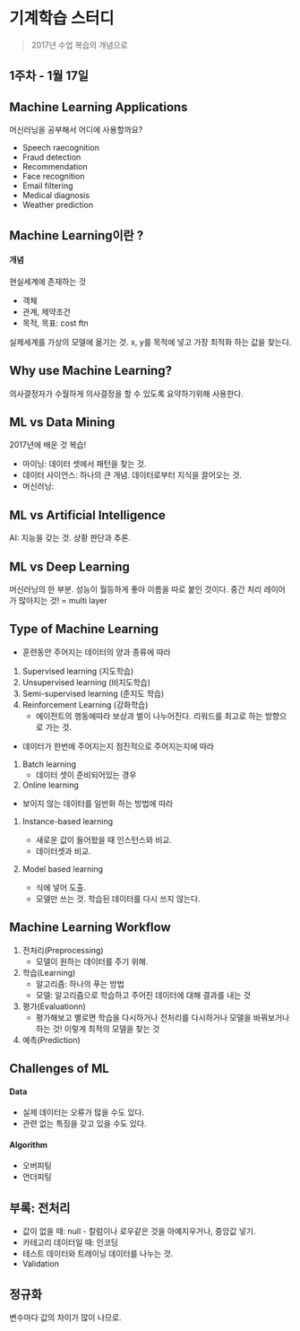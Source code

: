 # 기계학습 스터디
> 2017년 수업 복습의 개념으로 


## 1주차 - 1월 17일

## Machine Learning Applications

머신러닝을 공부해서 어디에 사용할까요?

- Speech raecognition 
- Fraud detection 
- Recommendation
- Face recognition
- Email filtering
- Medical diagnosis
- Weather prediction

## Machine Learning이란 ? 

#### 개념

현실세계에 존재하는 것

- 객체
- 관계, 제약조건
- 목적, 목표: cost ftn

실제세계를 가상의 모델에 옮기는 것. x, y를 목적에 넣고 가장 최적화 하는 값을 찾는다. 

## Why use Machine Learning?

의사결정자가 수월하게 의사결정을 할 수 있도록 요약하기위해 사용한다. 

## ML vs Data Mining

2017년에 배운 것 복습!

- 마이닝: 데이터 셋에서 패턴을 찾는 것. 
- 데이터 사이언스: 하나의 큰 개념. 데이터로부터 지식을 끌어오는 것. 
- 머신러닝: 

## ML vs Artificial Intelligence

AI: 지능을 갖는 것. 상황 판단과 추론. 

## ML vs Deep Learning

머신러닝의 한 부분. 성능이 월등하게 좋아 이름을 따로 붙인 것이다. 중간 처리 레이어가 많아지는 것! = multi layer

##  Type of Machine Learning

* 훈련동안 주어지는 데이터의 양과 종류에 따라 

1. Supervised learning (지도학습)
2. Unsupervised learning (비지도학습)
3. Semi-supervised learning (준지도 학습)
4. Reinforcement Learning (강화학습)
	- 에이전트의 행동에따라 보상과 벌이 나누어진다. 리워드를 최고로 하는 방향으로 가는 것.  	

- 데이터가 한번에 주어지는지 점진적으로 주어지는지에 따라

1. Batch learning
	- 데이터 셋이 준비되어있는 경우 	
2. Online learning

- 보이지 않는 데이터를 일반화 하는 방법에 따라 

1. Instance-based learning
	- 새로운 값이 들어왔을 때 인스턴스와 비교.
	- 데이터셋과 비교.

2. Model based learning
	- 식에 넣어 도출.
	- 모델만 쓰는 것. 학습된 데이터를 다시 쓰지 않는다. 
	
##  Machine Learning Workflow

1. 전처리(Preprocessing) 
	- 모델이 원하는 데이터를 주기 위해.
2. 학습(Learning) 
	- 알고리즘: 하나의 푸는 방법
	- 모델: 알고리즘으로 학습하고 주어진 데이터에 대해 결과를 내는 것
3. 평가(Evaluationn)
	- 평가해보고 별로면 학습을 다시하거나 전처리를 다시하거나 모델을 바꿔보거나 하는 것! 이렇게 최적의 모델을 찾는 것
4. 예측(Prediction) 

## Challenges of ML

#### Data

- 실제 데이터는 오류가 많을 수도 있다. 
- 관련 없는 특징을 갖고 있을 수도 있다. 

#### Algorithm

- 오버피팅
- 언더피팅

## 부록: 전처리

- 값이 없을 때: null - 칼럼이나 로우같은 것을 아예지우거나, 중앙값 넣기. 
- 카테고리 데이터일 때: 인코딩
- 테스트 데이터와 트레이닝 데이터를 나누는 것.
- Validation

## 정규화

변수마다 값의 차이가 많이 나므로.

